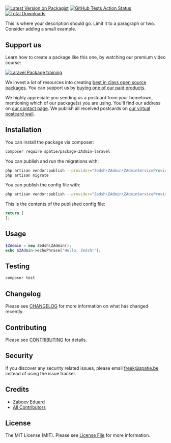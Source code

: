 # 

[![Latest Version on Packagist](https://img.shields.io/packagist/v/spatie/ZAdmin.svg?style=flat-square)](https://packagist.org/packages/spatie/ZAdmin)
[![GitHub Tests Action Status](https://img.shields.io/github/workflow/status/spatie/ZAdmin/run-tests?label=tests)](https://github.com/spatie/ZAdmin/actions?query=workflow%3Arun-tests+branch%3Amaster)
[![Total Downloads](https://img.shields.io/packagist/dt/spatie/ZAdmin.svg?style=flat-square)](https://packagist.org/packages/spatie/ZAdmin)


This is where your description should go. Limit it to a paragraph or two. Consider adding a small example.

## Support us

Learn how to create a package like this one, by watching our premium video course:

[![Laravel Package training](https://spatie.be/github/package-training.jpg)](https://laravelpackage.training)

We invest a lot of resources into creating [best in class open source packages](https://spatie.be/open-source). You can support us by [buying one of our paid products](https://spatie.be/open-source/support-us).

We highly appreciate you sending us a postcard from your hometown, mentioning which of our package(s) you are using. You'll find our address on [our contact page](https://spatie.be/about-us). We publish all received postcards on [our virtual postcard wall](https://spatie.be/open-source/postcards).

## Installation

You can install the package via composer:

```bash
composer require spatie/package-ZAdmin-laravel
```

You can publish and run the migrations with:

```bash
php artisan vendor:publish --provider="Zedsh\ZAdmin\ZAdminServiceProvider" --tag="migrations"
php artisan migrate
```

You can publish the config file with:
```bash
php artisan vendor:publish --provider="Zedsh\ZAdmin\ZAdminServiceProvider" --tag="config"
```

This is the contents of the published config file:

```php
return [
];
```

## Usage

``` php
$ZAdmin = new Zedsh\ZAdmin();
echo $ZAdmin->echoPhrase('Hello, Zedsh!');
```

## Testing

``` bash
composer test
```

## Changelog

Please see [CHANGELOG](CHANGELOG.md) for more information on what has changed recently.

## Contributing

Please see [CONTRIBUTING](CONTRIBUTING.md) for details.

## Security

If you discover any security related issues, please email freek@spatie.be instead of using the issue tracker.

## Credits

- [Zaboev Eduard](https://github.com/zedsh)
- [All Contributors](../../contributors)

## License

The MIT License (MIT). Please see [License File](LICENSE.md) for more information.
